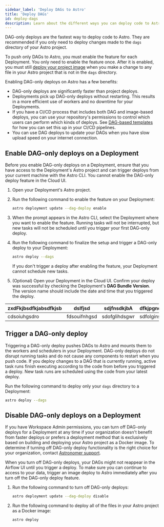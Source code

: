 ```yaml
---
sidebar_label: 'Deploy DAGs to Astro'
title: 'Deploy DAGs'
id: deploy-dags
description: Learn about the different ways you can deploy code to Astro.
---
```


DAG-only deploys are the fastest way to deploy code to Astro. They are recommended if you only need to deploy changes made to the `dags` directory of your Astro project.

To push only DAGs to Astro, you must enable the feature for each Deployment. You only need to enable the feature once. After it is enabled, you must still [deploy your project image](deploy-project-image.md) when you make a change to any file in your Astro project that is not in the `dags` directory.

Enabling DAG-only deploys on Astro has a few benefits:

- DAG-only deploys are significantly faster than project deploys.
- Deployments pick up DAG-only deploys without restarting. This results in a more efficient use of workers and no downtime for your Deployments.
- If you have a CI/CD process that includes both DAG and image-based deploys, you can use your repository's permissions to control which users can perform which kinds of deploys. See [DAG-based templates](https://docs.astronomer.io/astro/ci-cd-templates/template-overview#dag-based-templates) for how you can set this up in your CI/CD pipelines.
- You can use DAG deploys to update your DAGs when you have slow upload speed on your internet connection.

## Enable DAG-only deploys on a Deployment

Before you enable DAG-only deploys on a Deployment, ensure that you have access to the Deployment's Astro project and can trigger deploys from your current machine with the Astro CLI. You cannot enable the DAG-only deploy feature in the Cloud UI.

1. Open your Deployment's Astro project.
2. Run the following command to enable the feature on your Deployment:

    ```sh
    astro deployment update --dag-deploy enable
    ```

3. When the prompt appears in the Astro CLI, select the Deployment where you want to enable the feature. Running tasks will not be interrupted, but new tasks will not be scheduled until you trigger your first DAG-only deploy.
4. Run the following command to finalize the setup and trigger a DAG-only deploy to your Deployment:  

    ```sh
    astro deploy --dags
    ```

    If you don't trigger a deploy after enabling the feature, your Deployment cannot schedule new tasks.

5. (Optional) Open your Deployment in the Cloud UI. Confirm your deploy was successful by checking the Deployment's **DAG Bundle Version**. The version name should include the date and time that you triggered the deploy.


|zxdFkjbsdfkjabsdfkjsb|dslfjsd|sdjfnsdkjbA|dfkjpgndfljgnb|
|---|------|---|---|
|cdsoiuhgsdro|  fdsouifnhgsd | sdofglihdsgwr | sdfolginsfdgln|


## Trigger a DAG-only deploy

Triggering a DAG-only deploy pushes DAGs to Astro and mounts them to the workers and schedulers in your Deployment. DAG-only deploys do not disrupt running tasks and do not cause any components to restart when you push code. If you deploy changes to a DAG that is currently running, active task runs finish executing according to the code from before you triggered a deploy. New task runs are scheduled using the code from your latest deploy.

Run the following command to deploy only your `dags` directory to a Deployment:

```sh
astro deploy --dags
```

## Disable DAG-only deploys on a Deployment

If you have Workspace Admin permissions, you can turn off DAG-only deploys for a Deployment at any time if your organization doesn't benefit from faster deploys or prefers a deployment method that is exclusively based on building and deploying your Astro project as a Docker image. To determine if turning off DAG-only deploy functionality is the right choice for your organization, contact [Astronomer support](https://cloud.astronomer.io/support). 

When you turn off DAG-only deploys, your DAGs might not reappear in the Airflow UI until you trigger a deploy. To make sure you can continue to access to your data, trigger an image deploy to Astro immediately after you turn off the DAG-only deploy feature. 

1. Run the following command to turn off DAG-only deploys:

    ```sh
    astro deployment update --dag-deploy disable
    ```

2. Run the following command to deploy all of the files in your Astro project as a Docker image:

    ```sh
    astro deploy
    ```